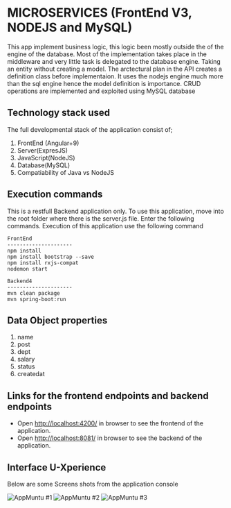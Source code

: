 # MICROSERVICES (FrontEnd V3, NODEJS and MySQL)

This app  implement business logic, this logic been mostly outside the of the engine of the database. Most of the implementation takes place in the middleware and very little task is delegated to the database engine. Taking an entity without creating a model. The arctectural plan in the API creates a definition class before implementaion. It uses the nodejs engine much more than the sql engine hence the model definition is importance. CRUD operations are implemented and exploited using MySQL database

## Technology stack used

The full developmental stack of the application consist of;

1. FrontEnd (Angular+9)
2. Server(ExpresJS)
3. JavaScript(NodeJS)
4. Database(MySQL)
5. Compatiability of Java vs NodeJS

## Execution commands

This is a restfull Backend application only. To use this application, move into the root folder where there is the server.js file. Enter the following commands. Execution of this application use the following command

```
FrontEnd
---------------------
npm install
npm install bootstrap --save
npm install rxjs-compat
nodemon start

Backend4
---------------------
mvn clean package
mvn spring-boot:run

```

##  Data Object properties

1. name
2. post
3. dept
4. salary
5. status
6. createdat

## Links for the frontend endpoints and backend endpoints

- Open [http://localhost:4200/](http://localhost:4200/) in browser to see the frontend of the application.
- Open [http://localhost:8081/](http://localhost:8081/) in browser to see the backend of the application.

## Interface U-Xperience
Below are some Screens shots from the application console

![ AppMuntu #1 ](https://github.com/LINOSNCHENA/Angular-Material-applications-Java-Vs-NodeJS--FS5/blob/master/uxView/page1.png)
![ AppMuntu #2 ](https://github.com/LINOSNCHENA/Angular-Material-applications-Java-Vs-NodeJS--FS5/blob/master/uxView/page2.png)
![ AppMuntu #3 ](https://github.com/LINOSNCHENA/Angular-Material-applications-Java-Vs-NodeJS--FS5/blob/master/uxView/page1.png)
